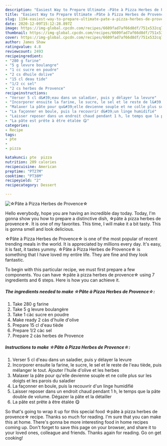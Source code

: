 ```yaml
---
description: "Easiest Way to Prepare Ultimate ☆Pâte à Pizza Herbes de Provence☆"
title: "Easiest Way to Prepare Ultimate ☆Pâte à Pizza Herbes de Provence☆"
slug: 1194-easiest-way-to-prepare-ultimate-pate-a-pizza-herbes-de-provence
date: 2020-12-09T15:12:28.897Z
image: https://img-global.cpcdn.com/recipes/6609fad7af66d8df/751x532cq70/☆pate-a-pizza-herbes-de-provence☆-photo-principale-de-la-recette.jpg
thumbnail: https://img-global.cpcdn.com/recipes/6609fad7af66d8df/751x532cq70/☆pate-a-pizza-herbes-de-provence☆-photo-principale-de-la-recette.jpg
cover: https://img-global.cpcdn.com/recipes/6609fad7af66d8df/751x532cq70/☆pate-a-pizza-herbes-de-provence☆-photo-principale-de-la-recette.jpg
author: James Shaw
ratingvalue: 4.8
reviewcount: 2493
recipeingredient:
- "280 g farine"
- "5 g levure boulangre"
- "1 cc sucre en poudre"
- "2 cs dhuile dolive"
- "15 cl deau tide"
- "1/2 cc sel"
- "2 cs herbes de Provence"
recipeinstructions:
- "Verser 5 cl d&#39;eau dans un saladier, puis y délayer la levure"
- "Incorporer ensuite la farine, le sucre, le sel et le reste de l&#39;eau tiède, puis mélanger le tout. Ajouter l&#39;huile d&#39;olive et les herbes"
- "Malaxer la pâte pour qu&#39;elle devienne souple et ne colle plus sur les doigts et les parois du saladier"
- "La façonner en boule, puis la recouvrir d&#39;un linge humidifié"
- "Laisser reposer dans un endroit chaud pendant 1 h, le temps que la pâte double de volume. Dégazer la pâte et la détailler"
- "La pâte est prête à être étalée 😋"
categories:
- Recipe
tags:
- pte
- 
- pizza

katakunci: pte  pizza 
nutrition: 209 calories
recipecuisine: American
preptime: "PT27M"
cooktime: "PT38M"
recipeyield: "2"
recipecategory: Dessert

---
```



![☆Pâte à Pizza Herbes de Provence☆](https://img-global.cpcdn.com/recipes/6609fad7af66d8df/751x532cq70/☆pate-a-pizza-herbes-de-provence☆-photo-principale-de-la-recette.jpg)

Hello everybody, hope you are having an incredible day today. Today, I'm gonna show you how to prepare a distinctive dish, ☆pâte à pizza herbes de provence☆. It is one of my favorites. This time, I will make it a bit tasty. This is gonna smell and look delicious.

☆Pâte à Pizza Herbes de Provence☆ is one of the most popular of recent trending meals in the world. It is appreciated by millions every day. It's easy, it is fast, it tastes yummy. ☆Pâte à Pizza Herbes de Provence☆ is something that I have loved my entire life. They are fine and they look fantastic.




To begin with this particular recipe, we must first prepare a few components. You can have ☆pâte à pizza herbes de provence☆ using 7 ingredients and 6 steps. Here is how you can achieve it.

<!--inarticleads1-->

##### The ingredients needed to make ☆Pâte à Pizza Herbes de Provence☆:

1. Take 280 g farine
1. Take 5 g levure boulangère
1. Take 1 càc sucre en poudre
1. Make ready 2 càs d&#39;huile d&#39;olive
1. Prepare 15 cl d&#39;eau tiède
1. Prepare 1/2 càc sel
1. Prepare 2 càs herbes de Provence




<!--inarticleads2-->

##### Instructions to make ☆Pâte à Pizza Herbes de Provence☆:

1. Verser 5 cl d&#39;eau dans un saladier, puis y délayer la levure
1. Incorporer ensuite la farine, le sucre, le sel et le reste de l&#39;eau tiède, puis mélanger le tout. Ajouter l&#39;huile d&#39;olive et les herbes
1. Malaxer la pâte pour qu&#39;elle devienne souple et ne colle plus sur les doigts et les parois du saladier
1. La façonner en boule, puis la recouvrir d&#39;un linge humidifié
1. Laisser reposer dans un endroit chaud pendant 1 h, le temps que la pâte double de volume. Dégazer la pâte et la détailler
1. La pâte est prête à être étalée 😋




So that's going to wrap it up for this special food ☆pâte à pizza herbes de provence☆ recipe. Thanks so much for reading. I'm sure that you can make this at home. There's gonna be more interesting food in home recipes coming up. Don't forget to save this page on your browser, and share it to your loved ones, colleague and friends. Thanks again for reading. Go on get cooking!

